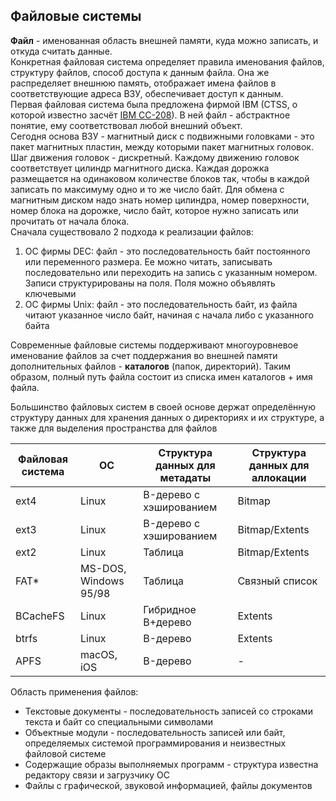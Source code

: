 ## Файловые системы
**Файл** - именованная область внешней памяти, куда можно записать, и откуда считать данные.  
Конкретная файловая система определяет правила именования файлов, структуру файлов, способ доступа к данным файла. Она же распределяет внешнюю память, отображает имена файлов в соответствующие адреса ВЗУ, обеспечивает доступ к данным.  
Первая файловая система была предложена фирмой IBM (CTSS, о которой известно засчёт [IBM CC-208](https://people.csail.mit.edu/saltzer/CTSS/CTSS-Documents/CC-Memos/CC-208.pdf)). В ней файл - абстрактное понятие, ему соответствовал любой внешний объект.  
Сегодня основа ВЗУ - магнитный диск с подвижными головками - это пакет магнитных пластин, между которыми пакет магнитных головок. Шаг движения головок - дискретный. Каждому движению головок соответствует цилиндр магнитного диска. Каждая дорожка размещается на одинаковом количестве блоков так, чтобы в каждой записать по максимуму одно и то же число байт. Для обмена с магнитным диском надо знать номер цилиндра, номер поверхности, номер блока на дорожке, число байт, которое нужно записать или прочитать от начала блока.  
Сначала существовало 2 подхода к реализации файлов:
1. ОС фирмы DEC: файл - это последовательность байт постоянного или переменного размера. Ее можно читать, записывать последовательно или переходить на запись с указанным номером. Записи структурированы на поля. Поля можно объявлять ключевыми
2. ОС фирмы Unix: файл - это последовательность байт, из файла читают указанное число байт, начиная с начала либо с указанного байта
  
Современные файловые системы поддерживают многоуровневое именование файлов за счет поддержания во внешней памяти дополнительных файлов - **каталогов** (папок, директорий). Таким образом, полный путь файла состоит из списка имен каталогов + имя файла. 

Большинство файловых систем в своей основе держат определённую структуру данных для хранения данных о директориях и их структуре, а также для выделения пространства для файлов

| Файловая система | ОС                    | Структура данных для метадаты | Структура данных для аллокации |
| ---------------- | --------------------- | ----------------------------- | ------------------------------ |
| ext4             | Linux                 | B-дерево с хэшированием       | Bitmap                         |
| ext3             | Linux                 | B-дерево с хэшированием       | Bitmap/Extents                 |
| ext2             | Linux                 | Таблица                       | Bitmap/Extents                 |
| FAT*             | MS-DOS, Windows 95/98 | Таблица                       | Связный список                 |
| BCacheFS         | Linux                 | Гибридное B+дерево            | Extents                        |
| btrfs            | Linux                 | B-дерево                      | Extents                        |
| APFS             | macOS, iOS            | B-дерево                      | -                              |

Область применения файлов:
- Текстовые документы - последовательность записей со строками текста и байт со специальными символами
- Объектные модули - последовательность записей или байт, определяемых системой программирования и неизвестных файловой системе
- Содержащие образы выполняемых программ - структура известна редактору связи и загрузчику ОС
- Файлы с графической, звуковой информацией, файлы документов
  

